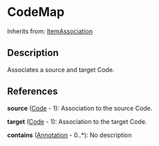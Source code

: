
# CodeMap

Inherits from: [ItemAssociation](ItemAssociation.md)



## Description

Associates a source and target Code.




## References

**source** ([Code](../Codelists/Code.md) - 1): Association to the source Code.

**target** ([Code](../Codelists/Code.md) - 1): Association to the target Code.

**contains** ([Annotation](../Base/Annotation.md) - 0..*): No description





